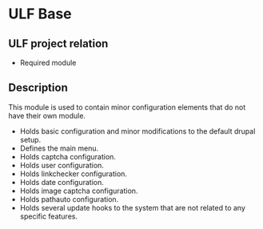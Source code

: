 # ULF Base
## ULF project relation
- Required module

## Description
This module is used to contain minor configuration elements that do not have their own module.
- Holds basic configuration and minor modifications to the default drupal setup.
- Defines the main menu.
- Holds captcha configuration.
- Holds user configuration.
- Holds linkchecker configuration.
- Holds date configuration.
- Holds image captcha configuration.
- Holds pathauto configuration.
- Holds several update hooks to the system that are not related to any specific features.
